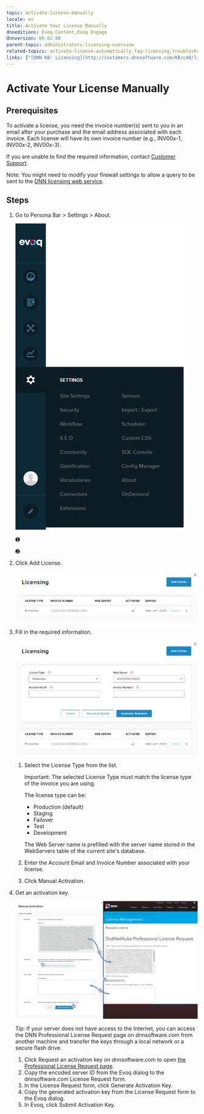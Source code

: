 ```yaml
---
topic: activate-license-manually
locale: en
title: Activate Your License Manually
dnneditions: Evoq Content,Evoq Engage
dnnversion: 09.02.00
parent-topic: administrators-licensing-overview
related-topics: activate-license-automatically,faq-licensing,troubleshooting-licensing
links: ["[DNN KB: Licensing](http://customers.dnnsoftware.com/KB/c48/licensing.aspx)","[DNN Community video: Activating a Development or Production License](http://www.dnnsoftware.com/community/learn/video-library/view-video/video/359/view/details/how-to-activate-a-license-in-dotnetnuke)"]
---
```


# Activate Your License Manually

## Prerequisites

To activate a license, you need the invoice number(s) sent to you in an email after your purchase and the email address associated with each invoice. Each license will have its own invoice number (e.g., INV00x-1, INV00x-2, INV00x-3).

If you are unable to find the required information, contact [Customer Support](http://www.dnnsoftware.com/services/customer-support).

Note: You might need to modify your firewall settings to allow a query to be sent to the [DNN licensing web service](http://www.dotnetnuke.com/desktopmodules/bring2mind/licenses/licensequery.asmx).

## Steps

1.  Go to Persona Bar \> Settings \> About.
    
    ![Persona Bar > Settings > About](/images/scr-pbar-host-Settings-E91.png)
    
    ➊
    
    ➋
    
2.  Click Add License.
    
      
    
    ![Click Add License.](/images/scr-LicensingActivate-E90.png)
    
      
    
3.  Fill in the required information.
    
      
    
    ![Choose License Type, enter Account Email and Invoice Number, then click Automatic Activation.](/images/scr-LicensingAddAuto-E90.png)
    
      
    
    1.  Select the License Type from the list.
        
        Important: The selected License Type must match the license type of the invoice you are using.
        
        The license type can be:
        
        *   Production (default)
        *   Staging
        *   Failover
        *   Test
        *   Development
        
        The Web Server name is prefilled with the server name stored in the WebServers table of the current site's database.
        
    2.  Enter the Account Email and Invoice Number associated with your license.
    3.  Click Manual Activation.
4.  Get an activation key.
    
      
    
    ![Copy the encoded server ID, paste it in the website to get an activation key, paste the activation key, then click Submit Activation Key.](/images/scr-LicensingManual-E90.png)
    
      
    
    Tip: If your server does not have access to the Internet, you can access the DNN Professional License Request page on dnnsoftware.com from another machine and transfer the keys through a local network or a secure flash drive.
    
    1.  Click Request an activation key on dnnsoftware.com to open [the Professional License Request page](http://www.dnnsoftware.com/services/customer-support/success-network/license-management/ctl/requestlicense/mid/1189).
    2.  Copy the encoded server ID from the Evoq dialog to the dnnsoftware.com License Request form.
    3.  In the License Request form, click Generate Activation Key.
    4.  Copy the generated activation key from the License Request form to the Evoq dialog.
    5.  In Evoq, click Submit Activation Key.